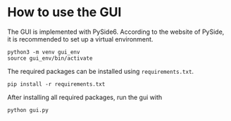 # How to use the GUI
The GUI is implemented with PySide6.
According to the website of PySide, it is recommended to set up a virtual environment.
```
python3 -m venv gui_env
source gui_env/bin/activate
```
The required packages can be installed using `requirements.txt`.
```
pip install -r requirements.txt
```
After installing all required packages, run the gui with
```
python gui.py
```

